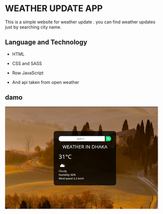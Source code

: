 

# WEATHER UPDATE APP
This is a simple website for weather update . you can find weather updates just by searching city name.

## Language and Technology
- HTML

- CSS and SASS

- Row JavaScript

- And api taken from open weather 





## damo
![damo img](https://github.com/coden-arfat/weatherApp_/blob/master/damo.png)
